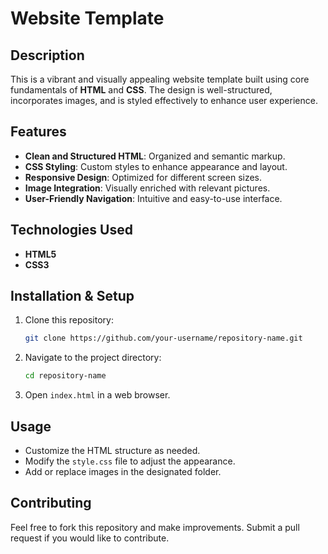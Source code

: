 # Website Template

## Description
This is a vibrant and visually appealing website template built using core fundamentals of **HTML** and **CSS**. The design is well-structured, incorporates images, and is styled effectively to enhance user experience.

## Features
- **Clean and Structured HTML**: Organized and semantic markup.
- **CSS Styling**: Custom styles to enhance appearance and layout.
- **Responsive Design**: Optimized for different screen sizes.
- **Image Integration**: Visually enriched with relevant pictures.
- **User-Friendly Navigation**: Intuitive and easy-to-use interface.

## Technologies Used
- **HTML5**
- **CSS3**

## Installation & Setup
1. Clone this repository:
   ```bash
   git clone https://github.com/your-username/repository-name.git
   ```
2. Navigate to the project directory:
   ```bash
   cd repository-name
   ```
3. Open `index.html` in a web browser.

## Usage
- Customize the HTML structure as needed.
- Modify the `style.css` file to adjust the appearance.
- Add or replace images in the designated folder.

## Contributing
Feel free to fork this repository and make improvements. Submit a pull request if you would like to contribute.

